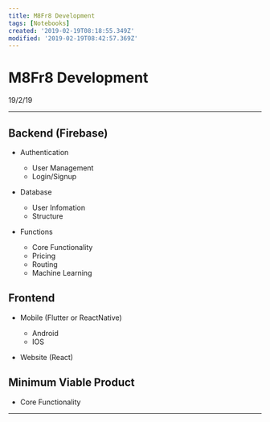 ```yaml
---
title: M8Fr8 Development
tags: [Notebooks]
created: '2019-02-19T08:18:55.349Z'
modified: '2019-02-19T08:42:57.369Z'
---
```


# M8Fr8 Development

19/2/19

----

## Backend (Firebase)

* Authentication
  * User Management
  * Login/Signup
  
* Database
  * User Infomation
  * Structure

* Functions
  * Core Functionality
  * Pricing
  * Routing
  * Machine Learning
  
## Frontend

* Mobile (Flutter or ReactNative)
  * Android
  * IOS

* Website (React)

## Minimum Viable Product

* Core Functionality

----
